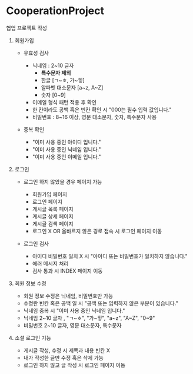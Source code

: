 # CooperationProject
협업 프로젝트 작성

1. 회원가입
   - 유효성 검사
     - 닉네임 : 2~10 글자    
       - **특수문자 제외**
       - 한글 [ㄱ~ㅎ, 가~힣]
       - 알파벳 대소문자 [a~z, A~Z]
       - 숫자 [0~9]
     - 이메일 형식 패턴 적용 후 확인
     - 한 칸이라도 공백 혹은 빈칸 확인 시 "000는 필수 입력 값입니다."
     - 비밀번호 : 8~16 이상, 영문 대소문자, 숫자, 특수문자 사용
   
   - 중복 확인
     - "이미 사용 중인 아이디 입니다."
     - "이미 사용 중인 닉네임 입니다."
     - "이미 사용 중인 이메일 입니다."
     
2. 로그인
   - 로그인 하지 않았을 경우 페이지 가능
     - 회원가입 페이지
     - 로그인 페이지
     - 게시글 목록 페이지
     - 게시글 상세 페이지
     - 게시글 검색 페이지
     - 로그인 X OR 올바르지 않은 경로 접속 시 로그인 페이지 이동

   - 로그인 검사
     - 아이디 비밀번호 일치 X 시 "아이디 또는 비밀번호가 일치하지 않습니다."
     - 에러 메시지 처리
     - 검사 통과 시 INDEX 페이지 이동
   
3. 회원 정보 수정
   - 회원 정보 수정은 닉네임, 비밀번호만 가능
   - 수정란 빈칸 혹은 공백 일 시 "공백 또는 입력하지 않은 부분이 있습니다."
   - 닉네임 중복 시 "이미 사용 중인 닉네임 입니다."
   - 닉네임 2~10 글자 , "ㄱ~ㅎ", "가~힣", "a~z", "A~Z", "0~9"
   - 비밀번호 2~10 글자, 영문 대소문자, 특수문자

4. 소셜 로그인 기능
   - 게시글 작성, 수정 시 제목과 내용 빈칸 X
   - 내가 작성한 글만 수정 혹은 삭제 가능
   - 로그인 하지 않고 글 작성 시 로그인 페이지 이동

